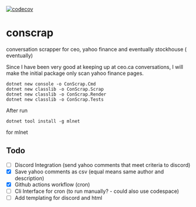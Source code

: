 [![codecov](https://codecov.io/gh/dli-invest/conscrap/branch/main/graph/badge.svg?token=1Tlyaj0OO4)](https://codecov.io/gh/dli-invest/conscrap)


# conscrap
conversation scrapper for ceo, yahoo finance and eventually stockhouse ( eventually)

Since I have been very good at keeping up at ceo.ca conversations, I will make the initial package only scan yahoo finance pages.

```
dotnet new console -o ConScrap.Cmd
dotnet new classlib -o ConScrap.Scrap
dotnet new classlib -o ConScrap.Render
dotnet new classlib -o ConScrap.Tests
```

After run 

```
dotnet tool install -g mlnet
```

for mlnet
## Todo

- [ ] Discord Integration (send yahoo comments that meet criteria to discord)
- [x] Save yahoo comments as csv (equal means same author and description)
- [x] Github actions workflow (cron)
- [ ] Cli Interface for cron (to run manually? - could also use codespace)
- [ ] Add templating for discord and html
